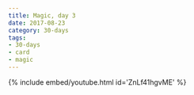 ```yaml
---
title: Magic, day 3
date: 2017-08-23
category: 30-days
tags:
- 30-days
- card
- magic
---
```


{% include embed/youtube.html id='ZnLf41hgvME' %}

